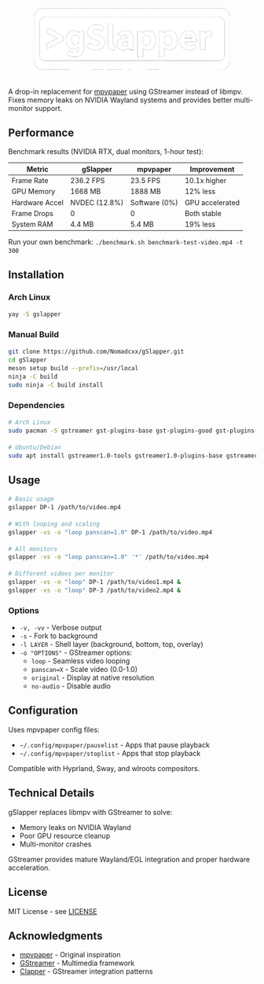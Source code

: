 <div align="center">
  <img src="gSlapper.png" alt="gSlapper Logo" width="400"/>
</div>

<br>

A drop-in replacement for [mpvpaper](https://github.com/GhostNaN/mpvpaper) using GStreamer instead of libmpv. Fixes memory leaks on NVIDIA Wayland systems and provides better multi-monitor support.

## Performance

Benchmark results (NVIDIA RTX, dual monitors, 1-hour test):

| Metric | gSlapper | mpvpaper | Improvement |
|--------|----------|----------|-------------|
| Frame Rate | 236.2 FPS | 23.5 FPS | 10.1x higher |
| GPU Memory | 1668 MB | 1888 MB | 12% less |
| Hardware Accel | NVDEC (12.8%) | Software (0%) | GPU accelerated |
| Frame Drops | 0 | 0 | Both stable |
| System RAM | 4.4 MB | 5.4 MB | 19% less |

Run your own benchmark: `./benchmark.sh benchmark-test-video.mp4 -t 300`

## Installation

### Arch Linux
```bash
yay -S gslapper
```

### Manual Build
```bash
git clone https://github.com/Nomadcxx/gSlapper.git
cd gSlapper
meson setup build --prefix=/usr/local
ninja -C build
sudo ninja -C build install
```

### Dependencies
```bash
# Arch Linux
sudo pacman -S gstreamer gst-plugins-base gst-plugins-good gst-plugins-bad

# Ubuntu/Debian
sudo apt install gstreamer1.0-tools gstreamer1.0-plugins-base gstreamer1.0-plugins-good gstreamer1.0-plugins-bad
```

## Usage

```bash
# Basic usage
gslapper DP-1 /path/to/video.mp4

# With looping and scaling
gslapper -vs -o "loop panscan=1.0" DP-1 /path/to/video.mp4

# All monitors
gslapper -vs -o "loop panscan=1.0" '*' /path/to/video.mp4

# Different videos per monitor
gslapper -vs -o "loop" DP-1 /path/to/video1.mp4 &
gslapper -vs -o "loop" DP-3 /path/to/video2.mp4 &
```

### Options

- `-v, -vv` - Verbose output
- `-s` - Fork to background
- `-l LAYER` - Shell layer (background, bottom, top, overlay)
- `-o "OPTIONS"` - GStreamer options:
  - `loop` - Seamless video looping
  - `panscan=X` - Scale video (0.0-1.0)
  - `original` - Display at native resolution
  - `no-audio` - Disable audio

## Configuration

Uses mpvpaper config files:
- `~/.config/mpvpaper/pauselist` - Apps that pause playback
- `~/.config/mpvpaper/stoplist` - Apps that stop playback

Compatible with Hyprland, Sway, and wlroots compositors.

## Technical Details

gSlapper replaces libmpv with GStreamer to solve:
- Memory leaks on NVIDIA Wayland
- Poor GPU resource cleanup
- Multi-monitor crashes

GStreamer provides mature Wayland/EGL integration and proper hardware acceleration.

## License

MIT License - see [LICENSE](LICENSE)

## Acknowledgments

- [mpvpaper](https://github.com/GhostNaN/mpvpaper) - Original inspiration
- [GStreamer](https://gstreamer.freedesktop.org/) - Multimedia framework
- [Clapper](https://github.com/Rafostar/clapper) - GStreamer integration patterns
